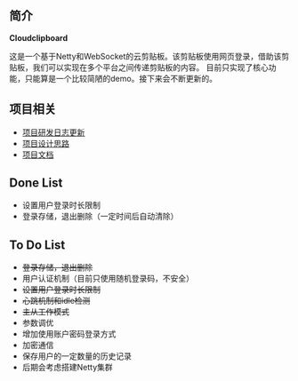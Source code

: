 ## 简介

**Cloudclipboard**

这是一个基于Netty和WebSocket的云剪贴板。该剪贴板使用网页登录，借助该剪贴板，我们可以实现在多个平台之间传递剪贴板的内容。
目前只实现了核心功能，只能算是一个比较简陋的demo。接下来会不断更新的。

## 项目相关
- [项目研发日志更新](https://github.com/luxinfeng/Cloudclipboard/blob/dev/doc/Project-Log-cn.md)
- [项目设计思路](https://github.com/luxinfeng/cloudclipboard/blob/dev/doc/design_cn.md)
- [项目文档](https://github.com/luxinfeng/Cloudclipboard/wiki/_new)

## Done List

- 设置用户登录时长限制
- 登录存储，退出删除（一定时间后自动清除）


## To Do List
- ~~登录存储，退出删除~~
- 用户认证机制（目前只使用随机登录码，不安全）
- ~~设置用户登录时长限制~~
- ~~心跳机制和idle检测~~
- ~~主从工作模式~~
- 参数调优
- 增加使用账户密码登录方式
- 加密通信
- 保存用户的一定数量的历史记录
- 后期会考虑搭建Netty集群



